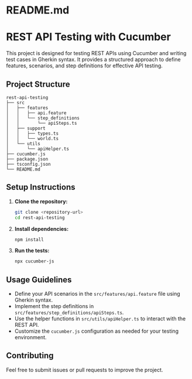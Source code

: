 # README.md

# REST API Testing with Cucumber

This project is designed for testing REST APIs using Cucumber and writing test cases in Gherkin syntax. It provides a structured approach to define features, scenarios, and step definitions for effective API testing.

## Project Structure

```
rest-api-testing
├── src
│   ├── features
│   │   ├── api.feature
│   │   └── step_definitions
│   │       └── apiSteps.ts
│   ├── support
│   │   ├── types.ts
│   │   └── world.ts
│   └── utils
│       └── apiHelper.ts
├── cucumber.js
├── package.json
├── tsconfig.json
└── README.md
```

## Setup Instructions

1. **Clone the repository:**
   ```bash
   git clone <repository-url>
   cd rest-api-testing
   ```

2. **Install dependencies:**
   ```bash
   npm install
   ```

3. **Run the tests:**
   ```bash
   npx cucumber-js
   ```

## Usage Guidelines

- Define your API scenarios in the `src/features/api.feature` file using Gherkin syntax.
- Implement the step definitions in `src/features/step_definitions/apiSteps.ts`.
- Use the helper functions in `src/utils/apiHelper.ts` to interact with the REST API.
- Customize the `cucumber.js` configuration as needed for your testing environment.

## Contributing

Feel free to submit issues or pull requests to improve the project.